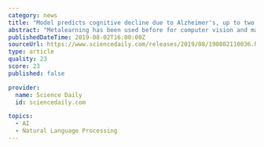 ```yaml
---
category: news
title: "Model predicts cognitive decline due to Alzheimer's, up to two years out"
abstract: "Metalearning has been used before for computer vision and machine translation tasks to learn new skills or adapt to new environments rapidly with a few training examples. But this is the first time it's been applied to tracking cognitive decline of ..."
publishedDateTime: 2019-08-02T16:00:00Z
sourceUrl: https://www.sciencedaily.com/releases/2019/08/190802110036.htm
type: article
quality: 23
score: 23
published: false

provider:
  name: Science Daily
  id: sciencedaily.com

topics:
  - AI
  - Natural Language Processing
---
```

